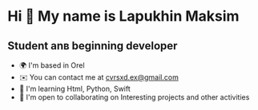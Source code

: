 Hi 👋 My name is Lapukhin Maksim
================================

Student anв beginning developer
-------------------------------

* 🌍  I'm based in Orel
* ✉️  You can contact me at [cvrsxd.ex@gmail.com](mailto:cvrsxd.ex@gmail.com)
* 🧠  I'm learning Html, Python, Swift
* 🤝  I'm open to collaborating on Interesting projects and other activities
